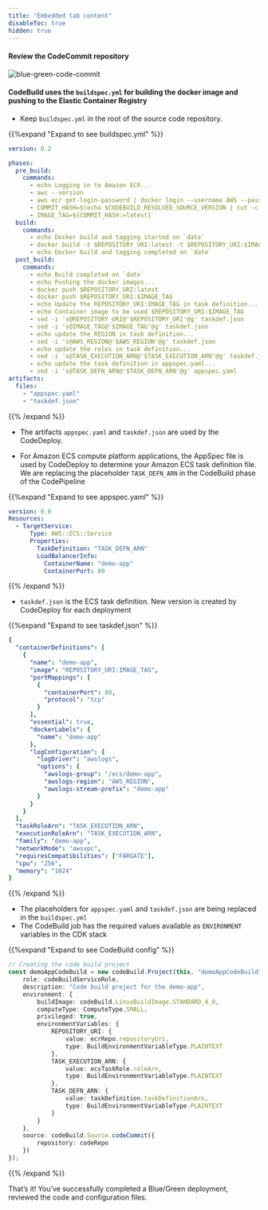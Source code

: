 ```yaml
---
title: "Embedded tab content"
disableToc: true
hidden: true
---
```


#### Review the CodeCommit repository

![blue-green-code-commit](/images/blue-green-code-commit.png)

#### CodeBuild uses the `buildspec.yml` for building the docker image and pushing to the Elastic Container Registry

* Keep `buildspec.yml` in the root of the source code repository.

{{%expand "Expand to see buildspec.yml" %}}

```yaml
version: 0.2

phases:
  pre_build:
    commands:
      - echo Logging in to Amazon ECR...
      - aws --version
      - aws ecr get-login-password | docker login --username AWS --password-stdin $REPOSITORY_URI
      - COMMIT_HASH=$(echo $CODEBUILD_RESOLVED_SOURCE_VERSION | cut -c 1-7)
      - IMAGE_TAG=${COMMIT_HASH:=latest}
  build:
    commands:
      - echo Docker build and tagging started on `date`
      - docker build -t $REPOSITORY_URI:latest -t $REPOSITORY_URI:$IMAGE_TAG .
      - echo Docker build and tagging completed on `date`
  post_build:
    commands:
      - echo Build completed on `date`
      - echo Pushing the docker images...
      - docker push $REPOSITORY_URI:latest
      - docker push $REPOSITORY_URI:$IMAGE_TAG
      - echo Update the REPOSITORY_URI:IMAGE_TAG in task definition...
      - echo Container image to be used $REPOSITORY_URI:$IMAGE_TAG
      - sed -i 's@REPOSITORY_URI@'$REPOSITORY_URI'@g' taskdef.json
      - sed -i 's@IMAGE_TAG@'$IMAGE_TAG'@g' taskdef.json
      - echo update the REGION in task definition...
      - sed -i 's@AWS_REGION@'$AWS_REGION'@g' taskdef.json
      - echo update the roles in task definition...
      - sed -i 's@TASK_EXECUTION_ARN@'$TASK_EXECUTION_ARN'@g' taskdef.json
      - echo update the task definition in appspec.yaml...
      - sed -i 's@TASK_DEFN_ARN@'$TASK_DEFN_ARN'@g' appspec.yaml
artifacts:
  files:
    - "appspec.yaml"
    - "taskdef.json"
```

{{% /expand %}}

* The artifacts `appspec.yaml` and `taskdef.json` are used by the CodeDeploy.

* For Amazon ECS compute platform applications, the AppSpec file is used by CodeDeploy to determine your Amazon ECS task definition file. We are replacing the placeholder `TASK_DEFN_ARN` in the CodeBuild phase of the CodePipeline

{{%expand "Expand to see appspec.yaml" %}}
```yaml
version: 0.0
Resources:
  - TargetService:
      Type: AWS::ECS::Service
      Properties:
        TaskDefinition: "TASK_DEFN_ARN"
        LoadBalancerInfo:
          ContainerName: "demo-app"
          ContainerPort: 80
```
{{% /expand %}}

* `taskdef.json` is the ECS task definition. New version is created by CodeDeploy for each deployment

{{%expand "Expand to see taskdef.json" %}}

```yaml
{
  "containerDefinitions": [
    {
      "name": "demo-app",
      "image": "REPOSITORY_URI:IMAGE_TAG",
      "portMappings": [
        {
          "containerPort": 80,
          "protocol": "tcp"
        }
      ],
      "essential": true,
      "dockerLabels": {
        "name": "demo-app"
      },
      "logConfiguration": {
        "logDriver": "awslogs",
        "options": {
          "awslogs-group": "/ecs/demo-app",
          "awslogs-region": "AWS_REGION",
          "awslogs-stream-prefix": "demo-app"
        }
      }
    }
  ],
  "taskRoleArn": "TASK_EXECUTION_ARN",
  "executionRoleArn": "TASK_EXECUTION_ARN",
  "family": "demo-app",
  "networkMode": "awsvpc",
  "requiresCompatibilities": ["FARGATE"],
  "cpu": "256",
  "memory": "1024"
}
```
{{% /expand %}}

* The placeholders for `appspec.yaml` and `taskdef.json` are being replaced in the `buildspec.yml` 
* The CodeBuild job has the required values available as `ENVIRONMENT` variables in the CDK stack

{{%expand "Expand to see CodeBuild config" %}}
```typescript
// Creating the code build project
const demoAppCodeBuild = new codeBuild.Project(this, "demoAppCodeBuild", {
    role: codeBuildServiceRole,
    description: "Code build project for the demo-app",
    environment: {
        buildImage: codeBuild.LinuxBuildImage.STANDARD_4_0,
        computeType: ComputeType.SMALL,
        privileged: true,
        environmentVariables: {
            REPOSITORY_URI: {
                value: ecrRepo.repositoryUri,
                type: BuildEnvironmentVariableType.PLAINTEXT
            },
            TASK_EXECUTION_ARN: {
                value: ecsTaskRole.roleArn,
                type: BuildEnvironmentVariableType.PLAINTEXT
            },
            TASK_DEFN_ARN: {
                value: taskDefinition.taskDefinitionArn,
                type: BuildEnvironmentVariableType.PLAINTEXT
            }
        }
    },
    source: codeBuild.Source.codeCommit({
        repository: codeRepo
    })
});
```
{{% /expand %}}

That’s it! You’ve successfully completed a Blue/Green deployment, reviewed the code and configuration files.





